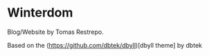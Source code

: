 Winterdom
=====

Blog/Website by Tomas Restrepo.

Based on the (https://github.com/dbtek/dbyll)[dbyll theme] by dbtek
